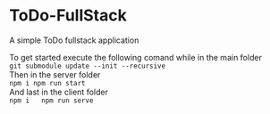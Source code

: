 # ToDo-FullStack
A simple ToDo fullstack application

To get started execute the following comand while in the main folder  
`git submodule update --init --recursive`  
Then in the server folder  
`
npm i
npm run start
`  
And last in the client folder  
`
npm i  
npm run serve
`  
